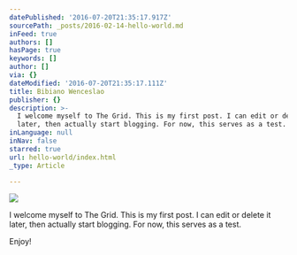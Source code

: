 ```yaml
---
datePublished: '2016-07-20T21:35:17.917Z'
sourcePath: _posts/2016-02-14-hello-world.md
inFeed: true
authors: []
hasPage: true
keywords: []
author: []
via: {}
dateModified: '2016-07-20T21:35:17.111Z'
title: Bibiano Wenceslao
publisher: {}
description: >-
  I welcome myself to The Grid. This is my first post. I can edit or delete it
  later, then actually start blogging. For now, this serves as a test.
inLanguage: null
inNav: false
starred: true
url: hello-world/index.html
_type: Article

---
```

![](https://the-grid-user-content.s3-us-west-2.amazonaws.com/6d8d7ed3-f8bf-4049-889b-0ca34ac25214.png)

I welcome myself to The Grid. This is my first post. I can edit or delete it later, then actually start blogging. For now, this serves as a test.

Enjoy!